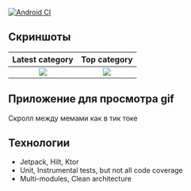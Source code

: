 
[![Android CI](https://github.com/igor-nechaev/actions/workflows/android.yml/badge.svg)](https://github.com/igor-nechaev/actions/workflows/android.yml)

## Скриншоты
Latest category         |  Top category
:-------------------------:|:-------------------------:
![](https://github.com/igor-nechaev/blob/master/images/screen1.jpg)  |  ![](https://github.com/igor-nechaev/blob/master/images/screen2.jpg)
## Приложение для просмотра gif


Скролл между мемами как в тик токе

## Технологии

- Jetpack, Hilt, Ktor
- Unit, Instrumental tests, but not all code coverage
- Multi-modules, Clean architecture
